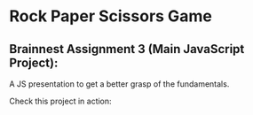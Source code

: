 # Rock Paper Scissors Game

## Brainnest Assignment 3 (Main JavaScript Project):

A JS presentation to get a better grasp of the fundamentals.

Check this project in action:


